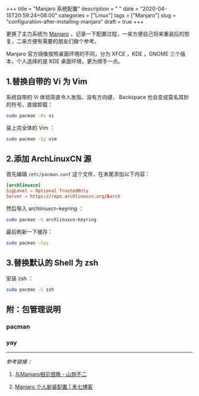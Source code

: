 +++
title = "Manjaro 系统配置"
description = " "
date = "2020-04-15T20:59:24+08:00"
categories = ["Linux"]
tags = ["Manjaro"]
slug = "configuration-after-installing-manjaro"
draft = true
+++

更换了主力系统为 [Manjaro](https://manjaro.org/) ，记录一下配置过程，一来方便自己将来重装后的恢复，二来方便有需要的朋友们做个参考。

Manjaro 官方镜像按照桌面环境的不同，分为 XFCE ，KDE ，GNOME 三个版本，个人选择的是 KDE 桌面环境，更为顺手一点。

## 1.替换自带的 Vi 为 Vim

系统自带的 Vi 体验简直令人发指，没有方向键， Backspace 也会变成莫名其妙的符号，直接卸载：

```bash
sudo pacman -Rs vi
```

装上完全体的 Vim ：

```bash
sudo pacman -Sy vim
```

## 2.添加 ArchLinuxCN 源

首先编辑 `/etc/pacman.conf` 这个文件，在末尾添加以下内容：

```conf
[archlinuxcn]
SigLevel = Optional TrustedOnly
Server = https://repo.archlinuxcn.org/$arch
```

然后导入 archlinuxcn-keyring ：

```bash
sudo pacman -S archlinuxcn-keyring
```

最后刷新一下缓存：

```bash
sudo pacman -Syy
```

## 3.替换默认的 Shell 为 zsh

安装 zsh ：

```bash
sudo pacman -S zsh
```

<!-- todo -->

## 附：包管理说明

### pacman

### yay

---

*参考链接：*

1. [与Manjaro相见恨晚 - 山炮不二](https://xsinger.me/diy/857.html)

2. [Manjaro 个人新装配置 | 禾七博客](https://leay.net/2019/12/18/manjaro/)